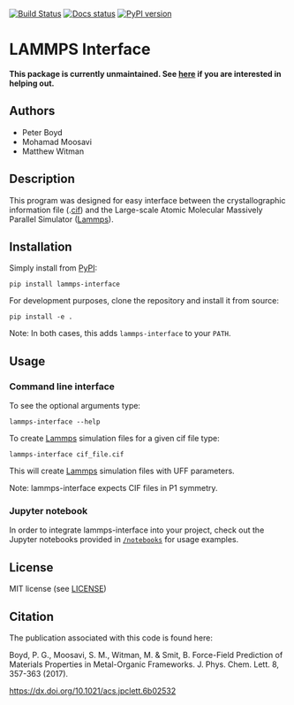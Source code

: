 [![Build Status](https://github.com/peteboyd/lammps_interface/workflows/ci/badge.svg)](https://github.com/peteboyd/lammps_interface/actions)
[![Docs status](https://readthedocs.org/projects/lammps-interface/badge)](http://lammps-interface.readthedocs.io/)
[![PyPI version](https://badge.fury.io/py/lammps-interface.svg)](https://badge.fury.io/py/)
# LAMMPS Interface

**This package is currently unmaintained. See [here](https://github.com/peteboyd/lammps_interface/issues/61) if you are interested in helping out.**

## Authors

-   Peter Boyd
-   Mohamad Moosavi
-   Matthew Witman

## Description
This program was designed for easy interface between the crystallographic
information file (.[cif]) and the Large-scale Atomic Molecular Massively
Parallel Simulator ([Lammps]).

## Installation
Simply install from [PyPI](https://pypi.org/project/lammps-interface/):
```
pip install lammps-interface
```

For development purposes, clone the repository and install it from source:
```
pip install -e .
```

Note: In both cases, this adds `lammps-interface` to your `PATH`.

## Usage

### Command line interface
To see the optional arguments type:
```
lammps-interface --help
```
To create [Lammps] simulation files for a given cif file type:
```
lammps-interface cif_file.cif
```
This will create [Lammps] simulation files with UFF parameters.

Note: lammps-interface expects CIF files in P1 symmetry.

### Jupyter notebook
In order to integrate lammps-interface into your project, check out the Jupyter notebooks provided in [`/notebooks`](./notebooks) for usage examples.

## License
MIT license (see [LICENSE](LICENSE))

## Citation
The publication associated with this code is found here:

Boyd, P. G., Moosavi, S. M., Witman, M. & Smit, B. Force-Field Prediction of Materials Properties in Metal-Organic Frameworks. J. Phys. Chem. Lett. 8, 357-363 (2017).

https://dx.doi.org/10.1021/acs.jpclett.6b02532

[Lammps]: http://lammps.sandia.gov/
[cif]: https://en.wikipedia.org/wiki/Crystallographic_Information_File
